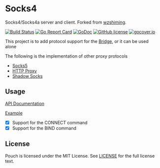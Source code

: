 # Socks4

Socks4/Socks4a server and client. Forked from [wzshiming](https://github.com/wzshiming/socks4).

[![Build Status](https://travis-ci.org/wzshiming/socks4.svg?branch=master)](https://travis-ci.org/wzshiming/socks4)
[![Go Report Card](https://goreportcard.com/badge/github.com/wzshiming/socks4)](https://goreportcard.com/report/github.com/wzshiming/socks4)
[![GoDoc](https://godoc.org/github.com/wzshiming/socks4?status.svg)](https://godoc.org/github.com/wzshiming/socks4)
[![GitHub license](https://img.shields.io/github/license/wzshiming/socks4.svg)](https://github.com/wzshiming/socks4/blob/master/LICENSE)
[![gocover.io](https://gocover.io/_badge/github.com/wzshiming/socks4)](https://gocover.io/github.com/wzshiming/socks4)

This project is to add protocol support for the [Bridge](https://github.com/wzshiming/bridge), or it can be used alone

The following is the implementation of other proxy protocols

- [Socks5](https://github.com/wzshiming/socks5)
- [HTTP Proxy](https://github.com/wzshiming/httpproxy)
- [Shadow Socks](https://github.com/wzshiming/shadowsocks)

## Usage

[API Documentation](https://godoc.org/github.com/wzshiming/socks4)

[Example](https://github.com/wzshiming/socks4/blob/master/cmd/socks4/main.go)

- [x] Support for the CONNECT command
- [x] Support for the BIND command

## License

Pouch is licensed under the MIT License. See [LICENSE](https://github.com/wzshiming/socks4/blob/master/LICENSE) for the full license text.
